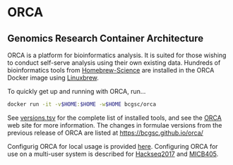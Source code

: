# ORCA

## Genomics Research Container Architecture

ORCA is a platform for bioinformatics analysis. It is suited for those wishing to conduct self-serve analysis using their own existing data. Hundreds of bioinformatics tools from [Homebrew-Science](https://github.com/Homebrew/homebrew-science) are installed in the ORCA Docker image using [Linuxbrew](http://linuxbrew.sh). 

To quickly get up and running with ORCA, run...

```sh
docker run -it -v$HOME:$HOME -w$HOME bcgsc/orca
```

See [versions.tsv](https://github.com/bcgsc/orca/blob/master/versions.tsv) for the complete list of installed tools, and see the [ORCA](http://www.bcgsc.ca/services/orca) web site for more information. The changes in formulae versions from the previous release of ORCA are listed at <https://bcgsc.github.io/orca/>

Configurig ORCA for local usage is provided [here](https://github.com/bcgsc/orca/blob/master/docs/user_manual.md). Configuring ORCA for use on a multi-user system is described for [Hackseq2017](https://github.com/bcgsc/orca/blob/master/docs/hackseq2017.md) and [MICB405](https://github.com/bcgsc/orca/blob/master/docs/micb405.md).
